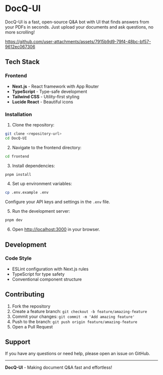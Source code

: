 # DocQ-UI

DocQ-UI is a fast, open-source Q&A bot with UI that finds answers from your PDFs in seconds. Just upload your documents and ask questions, no more scrolling!



https://github.com/user-attachments/assets/7915b9d9-79f4-48bc-bf57-9612ec067306



## Tech Stack

### Frontend
- **Next.js** - React framework with App Router
- **TypeScript** - Type-safe development
- **Tailwind CSS** - Utility-first styling
- **Lucide React** - Beautiful icons

### Installation

1. Clone the repository:
```bash
git clone <repository-url>
cd DocQ-UI
```

2. Navigate to the frontend directory:
```bash
cd frontend
```

3. Install dependencies:
```bash
pnpm install

```

4. Set up environment variables:
```bash
cp .env.example .env
```
Configure your API keys and settings in the `.env` file.

5. Run the development server:
```bash
pnpm dev
```

6. Open [http://localhost:3000](http://localhost:3000) in your browser.


## Development

### Code Style
- ESLint configuration with Next.js rules
- TypeScript for type safety
- Conventional component structure

## Contributing

1. Fork the repository
2. Create a feature branch: `git checkout -b feature/amazing-feature`
3. Commit your changes: `git commit -m 'Add amazing feature'`
4. Push to the branch: `git push origin feature/amazing-feature`
5. Open a Pull Request

## Support

If you have any questions or need help, please open an issue on GitHub.

---

**DocQ-UI** - Making document Q&A fast and effortless!
